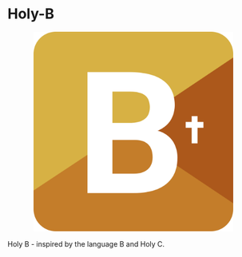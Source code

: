 # Holy-B

<p align = "center">
<img src = "logo/HolyB.png" height = 400>
<p>

Holy B - inspired by the language B and Holy C.